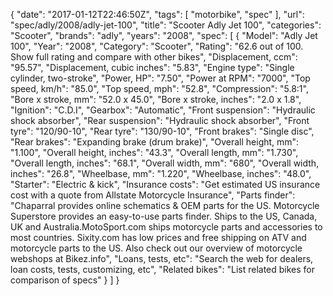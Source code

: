 {
    "date": "2017-01-12T22:46:50Z",
    "tags": [
        "motorbike",
        "spec"
    ],
    "url": "spec\/adly\/2008\/adly-jet-100",
    "title": "Scooter Adly Jet 100",
    "categories": "Scooter",
    "brands": "adly",
    "years": "2008",
    "spec": [
        {
            "Model": "Adly Jet 100",
            "Year": "2008",
            "Category": "Scooter",
            "Rating": "62.6 out of 100. Show full rating and compare with other bikes",
            "Displacement, ccm": "95.57",
            "Displacement, cubic inches": "5.83",
            "Engine type": "Single cylinder, two-stroke",
            "Power, HP": "7.50",
            "Power at RPM": "7000",
            "Top speed, km\/h": "85.0",
            "Top speed, mph": "52.8",
            "Compression": "5.8:1",
            "Bore x stroke, mm": "52.0 x 45.0",
            "Bore x stroke, inches": "2.0 x 1.8",
            "Ignition": "C.D.I",
            "Gearbox": "Automatic",
            "Front suspension": "Hydraulic shock absorber",
            "Rear suspension": "Hydraulic shock absorber",
            "Front tyre": "120\/90-10",
            "Rear tyre": "130\/90-10",
            "Front brakes": "Single disc",
            "Rear brakes": "Expanding brake (drum brake)",
            "Overall height, mm": "1.100",
            "Overall height, inches": "43.3",
            "Overall length, mm": "1.730",
            "Overall length, inches": "68.1",
            "Overall width, mm": "680",
            "Overall width, inches": "26.8",
            "Wheelbase, mm": "1.220",
            "Wheelbase, inches": "48.0",
            "Starter": "Electric & kick",
            "Insurance costs": "Get estimated US insurance cost with a quote from Allstate Motorcycle Insurance",
            "Parts finder": "Chaparral provides online schematics & OEM parts for the US.   Motorcycle Superstore provides an easy-to-use parts finder. Ships to the US, Canada, UK and Australia.MotoSport.com ships motorcycle parts and accessories to most countries.    Sixity.com has low prices and free shipping on ATV and motorcycle parts to the US. Also check out our overview of motorcycle webshops at Bikez.info",
            "Loans, tests, etc": "Search the web for dealers, loan costs, tests, customizing, etc",
            "Related bikes": "List related bikes for comparison of specs"
        }
    ]
}